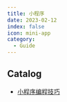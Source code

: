 ```yaml
---
title: 小程序
date: 2023-02-12
index: false
icon: mini-app
category:
  - Guide
---
```


## Catalog

- [小程序编程技巧](小程序编程技巧.md)
